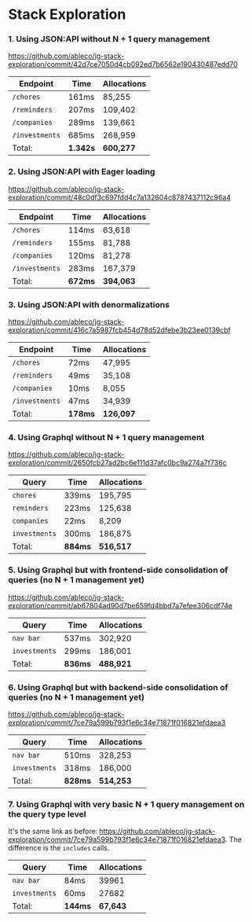 # Stack Exploration

### 1. Using JSON:API without N + 1 query management

https://github.com/ableco/jg-stack-exploration/commit/42d7ce7050d4cb092ed7b6562e190430487edd70

| Endpoint       | Time       | Allocations |
| -------------- | ---------- | ----------- |
| `/chores`      | 161ms      | 85,255      |
| `/reminders`   | 207ms      | 109,402     |
| `/companies`   | 289ms      | 139,661     |
| `/investments` | 685ms      | 268,959     |
| Total:         | **1.342s** | **600,277** |

### 2. Using JSON:API with Eager loading

https://github.com/ableco/jg-stack-exploration/commit/48c0df3c697fdd4c7a132604c8787437112c96a4

| Endpoint       | Time      | Allocations |
| -------------- | --------- | ----------- |
| `/chores`      | 114ms     | 63,618      |
| `/reminders`   | 155ms     | 81,788      |
| `/companies`   | 120ms     | 81,278      |
| `/investments` | 283ms     | 167,379     |
| Total:         | **672ms** | **394,063** |

### 3. Using JSON:API with denormalizations

https://github.com/ableco/jg-stack-exploration/commit/416c7a5987fcb454d78d52dfebe3b23ee0139cbf

| Endpoint       | Time      | Allocations |
| -------------- | --------- | ----------- |
| `/chores`      | 72ms      | 47,995      |
| `/reminders`   | 49ms      | 35,108      |
| `/companies`   | 10ms      | 8,055       |
| `/investments` | 47ms      | 34,939      |
| Total:         | **178ms** | **126,097** |

### 4. Using Graphql without N + 1 query management

https://github.com/ableco/jg-stack-exploration/commit/2650fcb27ad2bc6e111d37afc0bc9a274a7f736c

| Query         | Time      | Allocations |
| ------------- | --------- | ----------- |
| `chores`      | 339ms     | 195,795     |
| `reminders`   | 223ms     | 125,638     |
| `companies`   | 22ms      | 8,209       |
| `investments` | 300ms     | 186,875     |
| Total:        | **884ms** | **516,517** |

### 5. Using Graphql but with frontend-side consolidation of queries (no N + 1 management yet)

https://github.com/ableco/jg-stack-exploration/commit/ab67804ad90d7be659fd4bbd7a7efee306cdf74e

| Query         | Time      | Allocations |
| ------------- | --------- | ----------- |
| `nav bar`     | 537ms     | 302,920     |
| `investments` | 299ms     | 186,001     |
| Total:        | **836ms** | **488,921** |

### 6. Using Graphql but with backend-side consolidation of queries (no N + 1 management yet)

https://github.com/ableco/jg-stack-exploration/commit/7ce79a599b793f1e6c34e71871f016821efdaea3

| Query         | Time      | Allocations |
| ------------- | --------- | ----------- |
| `nav bar`     | 510ms     | 328,253     |
| `investments` | 318ms     | 186,000     |
| Total:        | **828ms** | **514,253** |

### 7. Using Graphql with very basic N + 1 query management on the query type level

It's the same link as before: https://github.com/ableco/jg-stack-exploration/commit/7ce79a599b793f1e6c34e71871f016821efdaea3. The difference is the `includes` calls.

| Query         | Time      | Allocations |
| ------------- | --------- | ----------- |
| `nav bar`     | 84ms      | 39961       |
| `investments` | 60ms      | 27682       |
| Total:        | **144ms** | **67,643**  |
